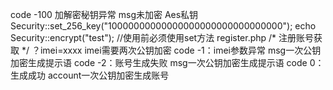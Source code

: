 code -100 加解密秘钥异常 msg未加密
Aes私钥
Security::set_256_key("10000000000000000000000000000000");
echo Security::encrypt("test");
//使用前必须使用set方法
register.php
/*
注册账号获取
*/
？imei=xxxx
imei需要两次公钥加密
code -1：imei参数异常 msg一次公钥加密生成提示语
code -2：账号生成失败 msg一次公钥加密生成提示语
code 0：生成成功 account一次公钥加密生成账号